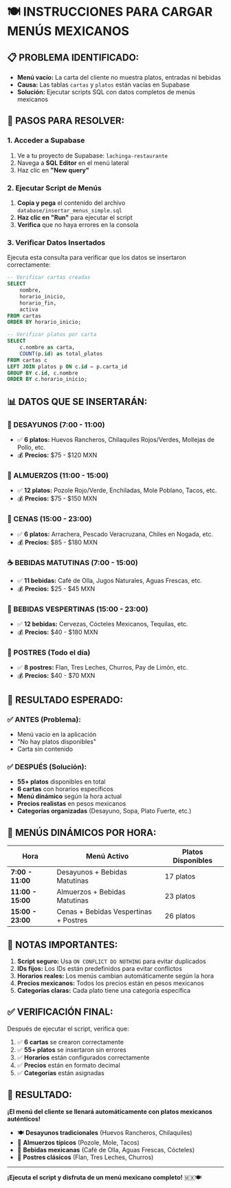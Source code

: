 # 🍽️ INSTRUCCIONES PARA CARGAR MENÚS MEXICANOS

## 📋 **PROBLEMA IDENTIFICADO:**
- **Menú vacío:** La carta del cliente no muestra platos, entradas ni bebidas
- **Causa:** Las tablas `cartas` y `platos` están vacías en Supabase
- **Solución:** Ejecutar scripts SQL con datos completos de menús mexicanos

## 🚀 **PASOS PARA RESOLVER:**

### **1. Acceder a Supabase**
1. Ve a tu proyecto de Supabase: `lachinga-restaurante`
2. Navega a **SQL Editor** en el menú lateral
3. Haz clic en **"New query"**

### **2. Ejecutar Script de Menús**
1. **Copia y pega** el contenido del archivo `database/insertar_menus_simple.sql`
2. **Haz clic en "Run"** para ejecutar el script
3. **Verifica** que no haya errores en la consola

### **3. Verificar Datos Insertados**
Ejecuta esta consulta para verificar que los datos se insertaron correctamente:

```sql
-- Verificar cartas creadas
SELECT 
    nombre,
    horario_inicio,
    horario_fin,
    activa
FROM cartas
ORDER BY horario_inicio;

-- Verificar platos por carta
SELECT 
    c.nombre as carta,
    COUNT(p.id) as total_platos
FROM cartas c
LEFT JOIN platos p ON c.id = p.carta_id
GROUP BY c.id, c.nombre
ORDER BY c.horario_inicio;
```

## 📊 **DATOS QUE SE INSERTARÁN:**

### **🍳 DESAYUNOS (7:00 - 11:00)**
- ✅ **6 platos:** Huevos Rancheros, Chilaquiles Rojos/Verdes, Mollejas de Pollo, etc.
- 💰 **Precios:** $75 - $120 MXN

### **🍲 ALMUERZOS (11:00 - 15:00)**
- ✅ **12 platos:** Pozole Rojo/Verde, Enchiladas, Mole Poblano, Tacos, etc.
- 💰 **Precios:** $75 - $150 MXN

### **🌮 CENAS (15:00 - 23:00)**
- ✅ **6 platos:** Arrachera, Pescado Veracruzana, Chiles en Nogada, etc.
- 💰 **Precios:** $85 - $180 MXN

### **☕ BEBIDAS MATUTINAS (7:00 - 15:00)**
- ✅ **11 bebidas:** Café de Olla, Jugos Naturales, Aguas Frescas, etc.
- 💰 **Precios:** $25 - $45 MXN

### **🍺 BEBIDAS VESPERTINAS (15:00 - 23:00)**
- ✅ **12 bebidas:** Cervezas, Cócteles Mexicanos, Tequilas, etc.
- 💰 **Precios:** $40 - $180 MXN

### **🍰 POSTRES (Todo el día)**
- ✅ **8 postres:** Flan, Tres Leches, Churros, Pay de Limón, etc.
- 💰 **Precios:** $40 - $70 MXN

## 🎯 **RESULTADO ESPERADO:**

### **✅ ANTES (Problema):**
- Menú vacío en la aplicación
- "No hay platos disponibles"
- Carta sin contenido

### **✅ DESPUÉS (Solución):**
- **55+ platos** disponibles en total
- **6 cartas** con horarios específicos
- **Menú dinámico** según la hora actual
- **Precios realistas** en pesos mexicanos
- **Categorías organizadas** (Desayuno, Sopa, Plato Fuerte, etc.)

## 🔄 **MENÚS DINÁMICOS POR HORA:**

| Hora | Menú Activo | Platos Disponibles |
|------|-------------|-------------------|
| **7:00 - 11:00** | Desayunos + Bebidas Matutinas | 17 platos |
| **11:00 - 15:00** | Almuerzos + Bebidas Matutinas | 23 platos |
| **15:00 - 23:00** | Cenas + Bebidas Vespertinas + Postres | 26 platos |

## 🚨 **NOTAS IMPORTANTES:**

1. **Script seguro:** Usa `ON CONFLICT DO NOTHING` para evitar duplicados
2. **IDs fijos:** Los IDs están predefinidos para evitar conflictos
3. **Horarios reales:** Los menús cambian automáticamente según la hora
4. **Precios mexicanos:** Todos los precios están en pesos mexicanos
5. **Categorías claras:** Cada plato tiene una categoría específica

## ✅ **VERIFICACIÓN FINAL:**

Después de ejecutar el script, verifica que:

1. ✅ **6 cartas** se crearon correctamente
2. ✅ **55+ platos** se insertaron sin errores
3. ✅ **Horarios** están configurados correctamente
4. ✅ **Precios** están en formato decimal
5. ✅ **Categorías** están asignadas

## 🎉 **RESULTADO:**

**¡El menú del cliente se llenará automáticamente con platos mexicanos auténticos!**

- 🍽️ **Desayunos tradicionales** (Huevos Rancheros, Chilaquiles)
- 🌮 **Almuerzos típicos** (Pozole, Mole, Tacos)
- 🍺 **Bebidas mexicanas** (Café de Olla, Aguas Frescas, Cócteles)
- 🍰 **Postres clásicos** (Flan, Tres Leches, Churros)

---

**¡Ejecuta el script y disfruta de un menú mexicano completo!** 🇲🇽🍽️
